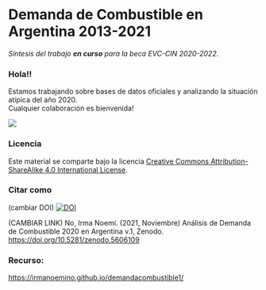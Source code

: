 # Demanda de Combustible en Argentina 2013-2021

*Síntesis del trabajo **en curso** para la beca EVC-CIN 2020-2022.*

### Hola!!

Estamos trabajando sobre bases de datos oficiales y analizando la situación atípica del año 2020.  
Cualquier colaboración es bienvenida!  


![ ](https://c.tenor.com/dZwkAAJEtYwAAAAC/gasolina-precios.gif)


### Licencia

Este material se comparte bajo la licencia [Creative Commons Attribution-ShareAlike 4.0 International License](https://creativecommons.org/licenses/by-sa/4.0/deed.es_ES).

### Citar como
(cambiar DOI)
[![DOI](https://zenodo.org/badge/419512972.svg)](https://zenodo.org/badge/latestdoi/419512972)

(CAMBIAR LINK)
No, Irma Noemí. (2021, Noviembre) Análisis de Demanda de Combustible 2020 en Argentina v.1, Zenodo. https://doi.org/10.5281/zenodo.5606109

### Recurso: 
https://irmanoemino.github.io/demandacombustible1/
